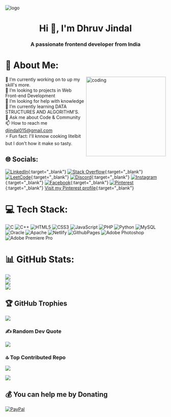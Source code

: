 ![logo](https://github.com/its-dhruv-jindal/its-dhruv-jindal/blob/main/github-header-image.png)

<h1 align="center">Hi 👋, I'm Dhruv Jindal</h1>
<h3 align="center">A passionate frontend developer from India</h3>

# 💫 About Me:

<img align="right" alt="coding" width="250" src="https://camo.githubusercontent.com/9792d43627b178fd4a45bcabb3647d7b34a62d64baf96a19abf6ea19d5cea8dd/68747470733a2f2f63646e2e6472696262626c652e636f6d2f75736572732f313138373833362f73637265656e73686f74732f363533393432392f70726f6772616d65722e676966">

🔭 I’m currently working on to up my skill's more. <br>
👯 I’m looking to projects in Web Front-end Development <br>
🤝 I’m looking for help with knowledge<br>
🌱 I’m currently learning DATA STRUCTURES AND ALGORITHM'S. <br>
💬 Ask me about Code & Community <br>
📫 How to reach me djindal015@gmail.com <br>
⚡ Fun fact: I'll knnow cooking litelbit but I don't how it make so tasty.



## 🌐 Socials:

[![LinkedIn](https://img.shields.io/badge/LinkedIn-%230077B5.svg?logo=linkedin&logoColor=white)](https://linkedin.com/in/its-dhruv-jindal){:target="_blank"}
[![Stack Overflow](https://img.shields.io/badge/-Stackoverflow-FE7A16?logo=stack-overflow&logoColor=white)](https://stackoverflow.com/users/23510396){:target="_blank"}
[![LeetCode](https://img.shields.io/badge/LeetCode-FFA015?logo=leetcode&logoColor=white)](https://leetcode.com/its_dhruv_jindal){:target="_blank"}
[![Discord](https://img.shields.io/badge/Discord-%237289DA.svg?logo=discord&logoColor=white)](https://discord.gg/5TXQwReekq){:target="_blank"}
[![Instagram](https://img.shields.io/badge/Instagram-%23E4405F.svg?logo=Instagram&logoColor=white)](https://instagram.com/its_dhruv_jindal){:target="_blank"}
[![Facebook](https://img.shields.io/badge/Facebook-%231877F2.svg?logo=Facebook&logoColor=white)](https://facebook.com/Dhruv.jindal.50951){:target="_blank"}
[![Pinterest](https://img.shields.io/badge/Pinterest-%23E60023.svg?logo=Pinterest&logoColor=white)](https://pinterest.com/djindal015){:target="_blank"}
[Visit my Pinterest profile](https://pinterest.com/djindal015){:target="_blank"}





# 💻 Tech Stack:
![C](https://img.shields.io/badge/c-%2300599C.svg?style=for-the-badge&logo=c&logoColor=white) 
![C++](https://img.shields.io/badge/c++-%2300599C.svg?style=for-the-badge&logo=c%2B%2B&logoColor=white)
![HTML5](https://img.shields.io/badge/html5-%23E34F26.svg?style=for-the-badge&logo=html5&logoColor=white) 
![CSS3](https://img.shields.io/badge/css3-%231572B6.svg?style=for-the-badge&logo=css3&logoColor=white) 
![JavaScript](https://img.shields.io/badge/javascript-%23323330.svg?style=for-the-badge&logo=javascript&logoColor=%23F7DF1E)
![PHP](https://img.shields.io/badge/php-%23777BB4.svg?style=for-the-badge&logo=php&logoColor=white) 
![Python](https://img.shields.io/badge/python-3670A0?style=for-the-badge&logo=python&logoColor=ffdd54) 
![MySQL](https://img.shields.io/badge/mysql-%2300000f.svg?style=for-the-badge&logo=mysql&logoColor=white) 
![Oracle](https://img.shields.io/badge/Oracle-F80000?style=for-the-badge&logo=oracle&logoColor=white) 
![Apache](https://img.shields.io/badge/apache-%23D42029.svg?style=for-the-badge&logo=apache&logoColor=white) 
![Netlify](https://img.shields.io/badge/netlify-%23000000.svg?style=for-the-badge&logo=netlify&logoColor=#00C7B7) 
![GithubPages](https://img.shields.io/badge/github%20pages-121013?style=for-the-badge&logo=github&logoColor=white) 
![Adobe Photoshop](https://img.shields.io/badge/adobe%20photoshop-%2331A8FF.svg?style=for-the-badge&logo=adobe%20photoshop&logoColor=white) 
![Adobe Premiere Pro](https://img.shields.io/badge/Adobe%20Premiere%20Pro-9999FF.svg?style=for-the-badge&logo=Adobe%20Premiere%20Pro&logoColor=white) 



# 📊 GitHub Stats:
![](https://github-readme-stats.vercel.app/api?username=its-dhruv-jindal&theme=radical&hide_border=false&include_all_commits=false&count_private=false)<br/>
![](https://github-readme-streak-stats.herokuapp.com/?user=its-dhruv-jindal&theme=radical&hide_border=false)<br/>
![](https://github-readme-stats.vercel.app/api/top-langs/?username=its-dhruv-jindal&theme=radical&hide_border=false&include_all_commits=false&count_private=false&layout=compact)

## 🏆 GitHub Trophies
![](https://github-profile-trophy.vercel.app/?username=its-dhruv-jindal&theme=radical&no-frame=false&no-bg=false&margin-w=4)


### ✍️ Random Dev Quote
![](https://quotes-github-readme.vercel.app/api?type=horizontal&theme=radical)

### 🔝 Top Contributed Repo

![](https://github-contributor-stats.vercel.app/api?username=its-dhruv-jindal&limit=5&theme=radical&combine_all_yearly_contributions=true)


<a href="https://visitcount.itsvg.in">
  <img src="https://visitcount.itsvg.in/api?id=its-dhruv-jindal&label=Profile%20Views&color=9&icon=5&pretty=false" />
</a>

<br>



## 💰 You can help me by Donating
[![PayPal](https://img.shields.io/badge/PayPal-00457C?style=for-the-badge&logo=paypal&logoColor=white)](https://paypal.me/itsdhruvjindal) 

  
<!-- Proudly created with GPRM ( https://gprm.itsvg.in ) -->



